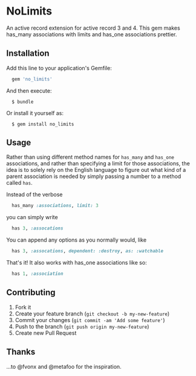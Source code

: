 # NoLimits

An active record extension for active record 3 and 4. This gem makes has_many associations with limits and has_one associations prettier.

## Installation

Add this line to your application's Gemfile:

```ruby
  gem 'no_limits'
```

And then execute:

```shell
  $ bundle
```

Or install it yourself as:

```shell
  $ gem install no_limits
```

## Usage

Rather than using different method names for `has_many` and `has_one` associations, and rather than specifying a limit for those associations, the idea is to solely rely on the English language to figure out what kind of a parent association is needed by simply passing a number to a method called `has`.

Instead of the verbose

```ruby
  has_many :associations, limit: 3
```

you can simply write

```ruby
  has 3, :assocations
```

You can append any options as you normally would, like

```ruby
  has 3, :assocations, dependent: :destroy, as: :watchable
```

That's it! It also works with has_one associations like so:

```ruby
  has 1, :association
```

## Contributing

1. Fork it
2. Create your feature branch (`git checkout -b my-new-feature`)
3. Commit your changes (`git commit -am 'Add some feature'`)
4. Push to the branch (`git push origin my-new-feature`)
5. Create new Pull Request

## Thanks
...to @fvonx and @metafoo for the inspiration.
